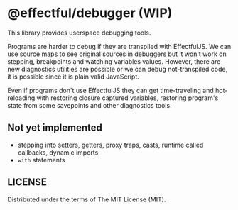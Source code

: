# @effectful/debugger (WIP)

This library provides userspace debugging tools.

Programs are harder to debug if they are transpiled with
EffectfulJS. We can use source maps to see original sources in
debuggers but it won't work on stepping, breakpoints and watching
variables values. However, there are new diagnostics utilities are
possible or we can debug not-transpiled code, it is possible since it
is plain valid JavaScript.

Even if programs don't use EffectfulJS they can get time-traveling and
hot-reloading with restoring closure captured variables, restoring
program's state from some savepoints and other diagnostics tools.

## Not yet implemented

 * stepping into setters, getters, proxy traps, casts,
   runtime called callbacks, dynamic imports
 * `with` statements

## LICENSE

Distributed under the terms of The MIT License (MIT).
